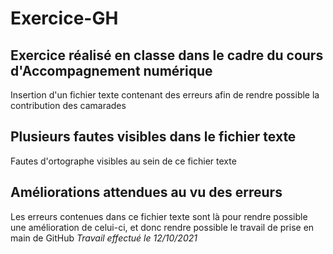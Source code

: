 # Exercice-GH

## Exercice réalisé en classe dans le cadre du cours d'Accompagnement numérique
Insertion d'un fichier texte contenant des erreurs afin de rendre possible la contribution des camarades

## Plusieurs fautes visibles dans le fichier texte
Fautes d'ortographe visibles au sein de ce fichier texte

## Améliorations attendues au vu des erreurs 
Les erreurs contenues dans ce fichier texte sont là pour rendre possible une amélioration de celui-ci, et donc rendre possible le travail de prise en main de GitHub
*Travail effectué le 12/10/2021*
